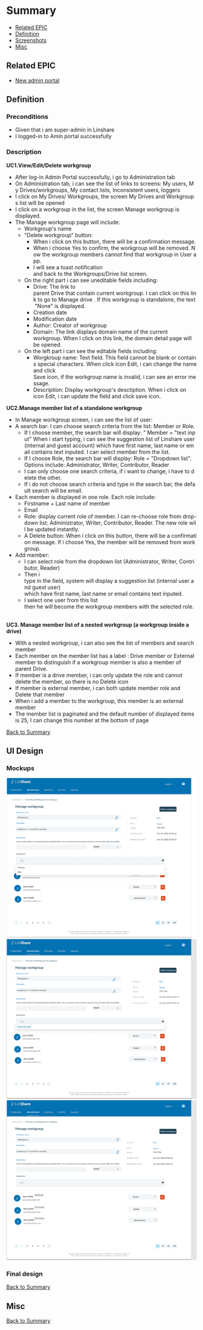 # Summary

* [Related EPIC](#related-epic)
* [Definition](#definition)
* [Screenshots](#screenshots)
* [Misc](#misc)

## Related EPIC

* [New admin portal](./README.md)

## Definition

### Preconditions

- Given that i am super-admin in Linshare 
- I logged-in to Amin portal successfully

### Description

**UC1.View/Edit/Delete workgroup**
- After log-in Admin Portal successfully, i go to Administration tab
- On Administration tab, i can see the list of links to screens: My users, My Drives/workgroups, My contact lists, Inconsistent users, loggers 
- I click on My Drives/ Workgroups, the screen My Drives and Workgroups list will be opened
- I click on a workgroup in the list, the screen Manage workgroup is displayed.
- The Manage workgroup page will include:
   - Workgroup's name 
   - "Delete workgroup" button:
	  - When i click on this button, there will be a confirmation message.
	  - When i choose Yes to confirm, the workgroup will be removed. Now the workgroup members cannot find that workgroup in User app.
	  - I will see a toast notification and back to the Workgroups/Drive list screen. 
   - On the right part i can see uneditable fields including: 
      - Drive: The link to parent Drive that contain current workgroup. I can click on this link to go to Manage drive . If this workgroup is standalone, the text "None" is displayed.
      - Creation date
      - Modification date 
      - Author: Creator of workgroup
      - Domain: The link displays domain name of the current workgroup. When I click on this link, the domain detail page will be opened. 
   - On the left part i can see the editable fields including:
	  - Worgkroup name: Text field. This field cannot be blank or contains special characters. When click icon Edit, i can change the name and click Save icon, if the workgroup name is invalid, i can see an error message.
	  - Description: Display workgroup's desctiption. When i click on icon Edit, i can update the field and click save icon. 
   
**UC2.Manage member list of a standalone workgroup**
- In Manage workgroup screen, i can see the list of user: 
- A search bar: I can choose search criteria from the list: Member or Role.
   - If I choose member, the search bar will display: " Member = "text input" When i start typing, i can see the suggestion list of Linshare user (internal and guest account) which have first name, last name or email contains text inputed. I can select member from the list.
   - If I choose Role, the search bar will display: Role = "Dropdown list". Options include: Administrator, Writer, Contributor, Reader
   - I can only choose one search criteria, if i want to change, i have to delete the other.
   - If i do not choose search criteria and type in the search bar, the default search will be email.
- Each member is displayed in one role. Each role include:
   - Firstname + Last name of member
   - Email
   - Role: display current role of member. I can re-choose role from drop-down list: Administrator, Writer, Contributor, Reader. The new role will be updated instantly. 
   - A Delete button: When i click on this button, there will be a confirmation message. If i choose Yes, the member will be removed from workgroup. 
- Add member:
   - I can select role from the dropdown list (Administrator, Writer, Contributor, Reader)
   - Then i type in the field, system will display a suggestion list (internal user and guest user) which have first name, last name or email contains text inputed.
   - I select one user from this list then he will become the workgroup members with the selected role.  

**UC3. Manage member list of a nested workgroup (a workgroup inside a drive)**
- With a nested workgroup, i can also see the list of members and search member 
- Each member on the member list has a label : Drive member or External member to distinguish if a workgroup member is also a member of parent Drive.
- If member is a drive member, i can only update the role and cannot delete the member, so there is no Delete icon
- If member is external member, i can both update member role and Delete that member
- When i add a member to the workgroup, this member is an external member
- The member list is paginated and the default number of displayed items is 25, I can change this number at the bottom of page

[Back to Summary](#summary)

## UI Design

### Mockups

![3.1](./mockups/3.1.png)
![3.2](./mockups/3.2.png)
![3.3](./mockups/3.3.png)

### Final design

[Back to Summary](#summary)

## Misc

[Back to Summary](#summary)
